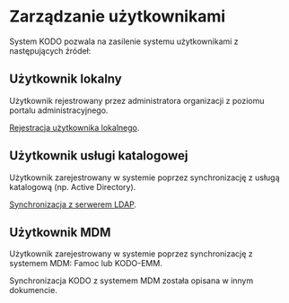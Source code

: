 # Zarządzanie użytkownikami

System KODO pozwala na zasilenie systemu użytkownikami z następujących źródeł:

## Użytkownik lokalny

Użytkownik rejestrowany przez administratora organizacji z poziomu portalu administracyjnego.

[Rejestracja użytkownika lokalnego](registration_local.md).

## Użytkownik usługi katalogowej

Użytkownik zarejestrowany w systemie poprzez synchronizację z usługą katalogową \(np. Active Directory\).

[Synchronizacja z serwerem LDAP](registration_ldap.md).

## Użytkownik MDM

Użytkownik zarejestrowany w systemie poprzez synchronizację z systemem MDM: Famoc lub KODO-EMM.

Synchronizacja KODO z systemem MDM została opisana w innym dokumencie.

